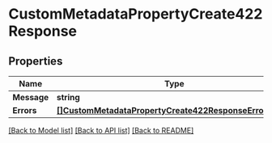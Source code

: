 # CustomMetadataPropertyCreate422Response

## Properties

Name | Type | Description | Notes
------------ | ------------- | ------------- | -------------
**Message** | **string** |  | [optional] 
**Errors** | [**[]CustomMetadataPropertyCreate422ResponseErrorsInner**](CustomMetadataPropertyCreate422ResponseErrorsInner.md) |  | [optional] 

[[Back to Model list]](../README.md#documentation-for-models) [[Back to API list]](../README.md#documentation-for-api-endpoints) [[Back to README]](../README.md)


